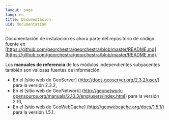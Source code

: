```yaml
---
layout: page
lang: es
title: Documentacion
uid: documentation
---
```


Documentación de instalación es ahora parte del repositorio de código fuente en [https://github.com/georchestra/georchestra/blob/master/README.md](https://github.com/georchestra/georchestra/blob/master/README.md).

Los **manuales de referencia** de los módulos independientes subyacentes también son valiosas fuentes de información:

  * En el [sitio web de GeoServer] (http://docs.geoserver.org/2.3.2/user/) para la versión 2.3.2,
  * En el [sitio web de GeoNetwork] (http://geonetwork-opensource.org/manuals/2.10.3/eng/users/index.html) para la versión 2.10,
  * En el [sitio web de GeoWebCache] (http://geowebcache.org/docs/1.5.1/) para la versión 1.5.1.
